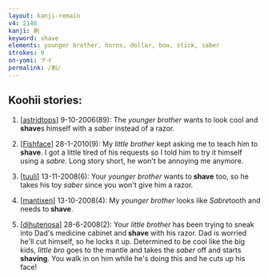 ```yaml
---
layout: kanji-remain
v4: 2146
kanji: 剃
keyword: shave
elements: younger brother, horns, dollar, bow, stick, saber
strokes: 9
on-yomi: テイ
permalink: /剃/
---
```


## Koohii stories: 

1) [<a href="http://kanji.koohii.com/profile/astridtops">astridtops</a>] 9-10-2006(89): The <em>younger brother</em> wants to look cool and<strong> shave</strong>s himself with a <em>saber</em> instead of a razor.

2) [<a href="http://kanji.koohii.com/profile/Fishface">Fishface</a>] 28-1-2010(9): My <em>little brother</em> kept asking me to teach him to<strong> shave</strong>. I got a little tired of his requests so I told him to try it himself using a <em>sabre.</em> Long story short, he won&#039;t be annoying me anymore.

3) [<a href="http://kanji.koohii.com/profile/tuuli">tuuli</a>] 13-11-2008(6): Your <em>younger brother</em> wants to<strong> shave</strong> too, so he takes his toy <em>saber</em> since you won&#039;t give him a razor.

4) [<a href="http://kanji.koohii.com/profile/mantixen">mantixen</a>] 13-10-2008(4): My <em>younger brother</em> looks like <em>Sabre</em>tooth and needs to<strong> shave</strong>.

5) [<a href="http://kanji.koohii.com/profile/dihutenosa">dihutenosa</a>] 28-6-2008(2): Your <em>little brother</em> has been trying to sneak into Dad&#039;s medicine cabinet and<strong> shave</strong> with his razor. Dad is worried he&#039;ll cut himself, so he locks it up. Determined to be cool like the big kids, <em>little bro</em> goes to the mantle and takes the <em>saber</em> off and starts <strong>shaving</strong>. You walk in on him while he&#039;s doing this and he cuts up his face!

